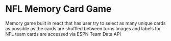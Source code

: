 # NFL Memory Card Game

Memory game built in react that has user try to select as many unique cards as possible as the cards are shuffled between turns
Images and labels for NFL team cards are accessed via ESPN Team Data API

